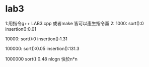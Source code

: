 # lab3

1:用指令g++ LAB3.cpp 或者make 皆可以產生指令黨
2:
  1000:
  sort():0
  insertion():0.01
  
  10000:
  sort():0
  insertion():1.31
  
  100000:
  sort():0.05
  insertion():131.3
  
  1000000
  sort():0.48
  nlogn 快於n*n
